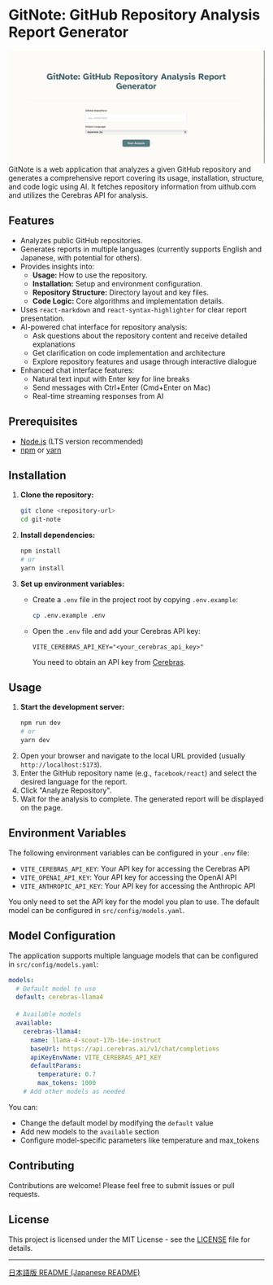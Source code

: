 # GitNote: GitHub Repository Analysis Report Generator

![alt text](image.png)
GitNote is a web application that analyzes a given GitHub repository and generates a comprehensive report covering its usage, installation, structure, and code logic using AI. It fetches repository information from uithub.com and utilizes the Cerebras API for analysis.

## Features

*   Analyzes public GitHub repositories.
*   Generates reports in multiple languages (currently supports English and Japanese, with potential for others).
*   Provides insights into:
    *   **Usage:** How to use the repository.
    *   **Installation:** Setup and environment configuration.
    *   **Repository Structure:** Directory layout and key files.
    *   **Code Logic:** Core algorithms and implementation details.
*   Uses `react-markdown` and `react-syntax-highlighter` for clear report presentation.
*   AI-powered chat interface for repository analysis:
    *   Ask questions about the repository content and receive detailed explanations
    *   Get clarification on code implementation and architecture
    *   Explore repository features and usage through interactive dialogue
*   Enhanced chat interface features:
    *   Natural text input with Enter key for line breaks
    *   Send messages with Ctrl+Enter (Cmd+Enter on Mac)
    *   Real-time streaming responses from AI

## Prerequisites

*   [Node.js](https://nodejs.org/) (LTS version recommended)
*   [npm](https://www.npmjs.com/) or [yarn](https://yarnpkg.com/)

## Installation

1.  **Clone the repository:**
    ```bash
    git clone <repository-url>
    cd git-note
    ```

2.  **Install dependencies:**
    ```bash
    npm install
    # or
    yarn install
    ```

3.  **Set up environment variables:**
    *   Create a `.env` file in the project root by copying `.env.example`:
        ```bash
        cp .env.example .env
        ```
    *   Open the `.env` file and add your Cerebras API key:
        ```env
        VITE_CEREBRAS_API_KEY="<your_cerebras_api_key>"
        ```
        You need to obtain an API key from [Cerebras](https://www.cerebras.net/).

## Usage

1.  **Start the development server:**
    ```bash
    npm run dev
    # or
    yarn dev
    ```
2.  Open your browser and navigate to the local URL provided (usually `http://localhost:5173`).
3.  Enter the GitHub repository name (e.g., `facebook/react`) and select the desired language for the report.
4.  Click "Analyze Repository".
5.  Wait for the analysis to complete. The generated report will be displayed on the page.

## Environment Variables

The following environment variables can be configured in your `.env` file:

*   `VITE_CEREBRAS_API_KEY`: Your API key for accessing the Cerebras API
*   `VITE_OPENAI_API_KEY`: Your API key for accessing the OpenAI API
*   `VITE_ANTHROPIC_API_KEY`: Your API key for accessing the Anthropic API

You only need to set the API key for the model you plan to use. The default model can be configured in `src/config/models.yaml`.

## Model Configuration

The application supports multiple language models that can be configured in `src/config/models.yaml`:

```yaml
models:
  # Default model to use
  default: cerebras-llama4

  # Available models
  available:
    cerebras-llama4:
      name: llama-4-scout-17b-16e-instruct
      baseUrl: https://api.cerebras.ai/v1/chat/completions
      apiKeyEnvName: VITE_CEREBRAS_API_KEY
      defaultParams:
        temperature: 0.7
        max_tokens: 1000
    # Add other models as needed
```

You can:
- Change the default model by modifying the `default` value
- Add new models to the `available` section
- Configure model-specific parameters like temperature and max_tokens

## Contributing

Contributions are welcome! Please feel free to submit issues or pull requests.

## License

This project is licensed under the MIT License - see the [LICENSE](LICENSE) file for details.

---

[日本語版 README (Japanese README)](README_ja.md)
